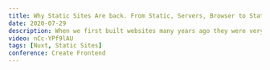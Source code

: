 ```yaml
---
title: Why Static Sites Are back. From Static, Servers, Browser to Static
date: 2020-07-29
description: When we first built websites many years ago they were very static. It was all we knew. Html with some CSS and a tiny bit of JavaScript. A typical website from 1996, SpaceJam which really shows how static sites are.
video: nCc-YPf9lAU
tags: [Nuxt, Static Sites]
conference: Create Frontend
---
```

